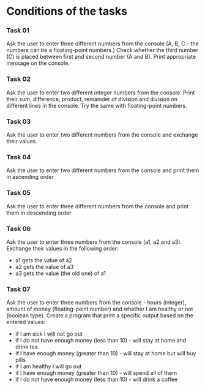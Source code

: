 # Conditions of the tasks

### Task 01
Ask the user to enter three different numbers from the console (A, B, C - the numbers can be a floating-point numbers.)
Check whether the third number (C) is placed between first and second number (A and B).
Print appropriate message on the console.

### Task 02
Ask the user to enter two different integer numbers from the console.
Print their sum, difference, product, remainder of division and division on different lines in the console.
Try the same with floating-point numbers.

### Task 03
Ask the user to enter two different numbers from the console and exchange their values.

### Task 04
Ask the user to enter two different numbers from the console and print them in ascending order

### Task 05
Ask the user to enter three different numbers from the console and print them in descending order

### Task 06
Ask the user to enter three numbers from the console (a1, a2 and a3). Exchange their values in the following order:
- a1 gets the value of a2
- a2 gets the value of a3
- a3 gets the value (the old one) of a1

### Task 07
Ask the user to enter three numbers from the console - hours (integer), amount of money (floating-point number) and 
whether I am healthy or not (boolean type). Create a program that print a specific output based on the entered values:
- if I am sick I will not go out
- if I do not have enough money (less than 10) - will stay at home and drink tea
- if I have enough money (greater than 10) - will stay at home but will buy pills
- if I am healthy I will go out
- if I have enough money (greater than 10) - will spend all of them
- if I do not have enough money (less than 10) - will drink a coffee